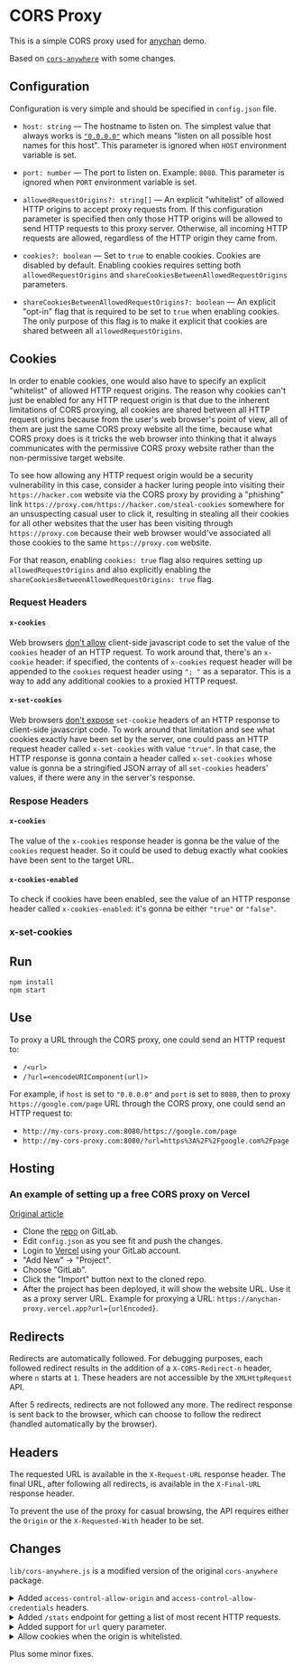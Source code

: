 # CORS Proxy

This is a simple CORS proxy used for [anychan](https://gitlab.com/catamphetamine/anychan) demo.

Based on [`cors-anywhere`](https://github.com/Rob--W/cors-anywhere) with some changes.

## Configuration

Configuration is very simple and should be specified in `config.json` file.

* `host: string` — The hostname to listen on. The simplest value that always works is [`"0.0.0.0"`](https://www.howtogeek.com/225487/what-is-the-difference-between-127.0.0.1-and-0.0.0.0/) which means "listen on all possible host names for this host". This parameter is ignored when `HOST` environment variable is set.

* `port: number` — The port to listen on. Example: `8080`. This parameter is ignored when `PORT` environment variable is set.

* `allowedRequestOrigins?: string[]` — An explicit "whitelist" of allowed HTTP origins to accept proxy requests from. If this configuration parameter is specified then only those HTTP origins will be allowed to send HTTP requests to this proxy server. Otherwise, all incoming HTTP requests are allowed, regardless of the HTTP origin they came from.

* `cookies?: boolean` — Set to `true` to enable cookies. Cookies are disabled by default. Enabling cookies requires setting both `allowedRequestOrigins` and `shareCookiesBetweenAllowedRequestOrigins` parameters.

* `shareCookiesBetweenAllowedRequestOrigins?: boolean` — An explicit "opt-in" flag that is required to be set to `true` when enabling cookies. The only purpose of this flag is to make it explicit that cookies are shared between all `allowedRequestOrigins`.

## Cookies

In order to enable cookies, one would also have to specify an explicit "whitelist" of allowed HTTP request origins. The reason why cookies can't just be enabled for any HTTP request origin is that due to the inherent limitations of CORS proxying, all cookies are shared between all HTTP request origins because from the user's web browser's point of view, all of them are just the same CORS proxy website all the time, because what CORS proxy does is it tricks the web browser into thinking that it always communicates with the permissive CORS proxy website rather than the non-permissive target website.

To see how allowing any HTTP request origin would be a security vulnerability in this case, consider a hacker luring people into visiting their `https://hacker.com` website via the CORS proxy by providing a "phishing" link `https://proxy.com/https://hacker.com/steal-cookies` somewhere for an unsuspecting casual user to click it, resulting in stealing all their cookies for all other websites that the user has been visiting through `https://proxy.com` because their web browser would've associated all those cookies to the same `https://proxy.com` website.

For that reason, enabling `cookies: true` flag also requires setting up `allowedRequestOrigins` and also explicitly enabling the `shareCookiesBetweenAllowedRequestOrigins: true` flag.

### Request Headers

#### `x-cookies`

Web browsers [don't allow](https://developer.mozilla.org/en-US/docs/Web/API/Headers/getSetCookie) client-side javascript code to set the value of the `cookies` header of an HTTP request. To work around that, there's an `x-cookie` header: if specified, the contents of `x-cookies` request header will be appended to the `cookies` request header using `"; "` as a separator. This is a way to add any additional cookies to a proxied HTTP request.

#### `x-set-cookies`

Web browsers [don't expose](https://developer.mozilla.org/en-US/docs/Web/API/Headers/getSetCookie) `set-cookie` headers of an HTTP response to client-side javascript code. To work around that limitation and see what cookies exactly have been set by the server, one could pass an HTTP request header called `x-set-cookies` with value `"true"`. In that case, the HTTP response is gonna contain a header called `x-set-cookies` whose value is gonna be a stringified JSON array of all `set-cookies` headers' values, if there were any in the server's response.

### Respose Headers

#### `x-cookies`

The value of the `x-cookies` response header is gonna be the value of the `cookies` request header. So it could be used to debug exactly what cookies have been sent to the target URL.

#### `x-cookies-enabled`

To check if cookies have been enabled, see the value of an HTTP response header called `x-cookies-enabled`: it's gonna be either `"true"` or `"false"`.

<!--
### `SameSite=None`

If a website receives cookies from `https://proxy.com`, the web browser is gonna send those cookies only to `https://proxy.com` in subsequent HTTP requests. To lift that restriction, cookies could be configured with `SameSize=None` policy. To do that, pass `x-set-cookie-same-site-none` response header with value `"true"`.
-->

### x-set-cookies

## Run

```
npm install
npm start
```

## Use

To proxy a URL through the CORS proxy, one could send an HTTP request to:

* `/<url>`
* `/?url=<encodeURIComponent(url)>`

For example, if `host` is set to `"0.0.0.0"` and `port` is set to `8080`, then to proxy `https://google.com/page` URL through the CORS proxy, one could send an HTTP request to:

* `http://my-cors-proxy.com:8080/https://google.com/page`
* `http://my-cors-proxy.com:8080/?url=https%3A%2F%2Fgoogle.com%2Fpage`

## Hosting

### An example of setting up a free CORS proxy on Vercel

[Original article](https://geshan.com.np/blog/2021/01/free-nodejs-hosting/)

* Clone the [repo](https://gitlab.com/catamphetamine/anychan-proxy) on GitLab.
* Edit `config.json` as you see fit and push the changes.
* Login to [Vercel](https://vercel.com/) using your GitLab account.
* "Add New" → "Project".
* Choose "GitLab".
* Click the "Import" button next to the cloned repo.
* After the project has been deployed, it will show the website URL. Use it as a proxy server URL. Example for proxying a URL: `https://anychan-proxy.vercel.app?url={urlEncoded}`.

<!-- To debug possible errors, one could view the console logs by going to the "Logs" tab of the project in Vercel. -->

## Redirects

Redirects are automatically followed. For debugging purposes, each followed redirect results
in the addition of a `X-CORS-Redirect-n` header, where `n` starts at `1`. These headers are not
accessible by the `XMLHttpRequest` API.

After 5 redirects, redirects are not followed any more. The redirect response is sent back
to the browser, which can choose to follow the redirect (handled automatically by the browser).

## Headers

The requested URL is available in the `X-Request-URL` response header.
The final URL, after following all redirects, is available in the `X-Final-URL` response header.

To prevent the use of the proxy for casual browsing, the API requires either the `Origin`
or the `X-Requested-With` header to be set.

## Changes

`lib/cors-anywhere.js` is a modified version of the original `cors-anywhere` package.

<details>
<summary>Added <code>access-control-allow-origin</code> and <code>access-control-allow-credentials</code> headers.</summary>

######

```js
var config = require('../config.json');
var allowedOrigins = config.origins;
```

```js
function withCORS(headers, request) {
  var allowedOrigin = allowedOrigins[0];
  if (allowedOrigins.indexOf(request.headers['origin']) >= 0) {
    allowedOrigin = request.headers['origin'];
  }
  headers['access-control-allow-origin'] = allowedOrigin;
  headers['access-control-allow-credentials'] = true;
  ...
}
```
</details>

<details>
<summary>Added <code>/stats</code> endpoint for getting a list of most recent HTTP requests.</summary>

######

```js
function getHandler() {
  ...

  var latestRequests = [];
  var MAX_LATEST_REQUESTS = 5000;

  return function(req, res) {
    ...
    if (req.url === '/stats') {
      res.writeHead(200, {'Content-Type': 'text/plain; charset=utf-8'});
      res.end(randomizeIps(latestRequests).map(({ time, ip, location }) => {
        return `${formatDate(new Date(time))} · ${ip} · ${location.host}${location.pathname}`
      }).join('\n'));
      return;
    }
    ...
  }
}
```
</details>

<details>
<summary>Added support for <code>url</code> query parameter.</summary>

######

```js
function parseURL(url) {
  return new URL(url);
}
```

```js
function isRequestedOverHttps(req) {
  // https://stackoverflow.com/questions/10348906/how-to-know-if-a-request-is-http-or-https-in-node-js
  return req.connection.encrypted || /^\s*https/.test(req.headers['x-forwarded-proto']);
}

function getOrigin(req) {
  // Get the "origin" of the incoming HTTP request.
  // Example: "https://proxy.com".
  //
  // "Origin" header might not be present.
  // "Host" header is always present.
  //
  return req.headers.origin || `http${isRequestedOverHttps(req) ? 's' : ''}://${req.headers.host}`;
}
```

```js
function getHandler(options, proxy) {
  ...

  return function(req, res) {
    ...

    // "Host" HTTP header is always present.
    // "Origin" HTTP header might not be present.
    // The actual protocol is of no significance here.
    var requestLocation = parseURL(getOrigin(req) + req.url);
    var targetUrl = requestLocation.searchParams.get('url') || requestLocation.pathname.slice(1) + requestLocation.search + requestLocation.hash;

    // Get the "origin" of the incoming HTTP request.
    // Example: "https://proxy.com".
    //
    // "Origin" header might not be present.
    // "Host" header is always present.
    //
    var origin = getOrigin(req);

    ...
  }
}
```

```js
function proxyRequest(req, res, proxy) {
  var location = req.corsAnywhereRequestState.location;

  req.url = location.pathname + location.search + location.hash;

  ...
}
```
</details>

<details>
<summary>Allow cookies when the origin is whitelisted.</summary>

######

```js
function getHandler(options, proxy) {
  ...

  return function(req, res) {
    ...

    req.isWhitelistedOrigin = corsAnywhere.originWhitelist.indexOf(origin) >= 0;

    // Only allows forwarding cookies when the HTTP request
    // comes from an explicitly whitelisted HTTP origin.
    if (!req.isWhitelistedOrigin) {
      // "Cookie2" HTTP header is deprecated.
      // https://www.geeksforgeeks.org/http-headers-cookie2/
      ['cookie', 'cookie2'].forEach(function(header) {
        delete req.headers[header];
      });
    }

    ...
  }
}
```

```js
function onProxyResponse(proxy, proxyReq, proxyRes, req, res) {
  ...

  // Strip cookies when the origin is not whitelisted.
  if (!req.isWhitelistedOrigin) {
    delete proxyRes.headers['set-cookie'];
    // "Set-Cookie2" HTTP header is deprecated as of RFC6265 and should not be used.
    // https://stackoverflow.com/questions/9462180/difference-between-set-cookie2-and-set-cookie
    delete proxyRes.headers['set-cookie2'];
  }
}
```
</details>

Plus some minor fixes.
